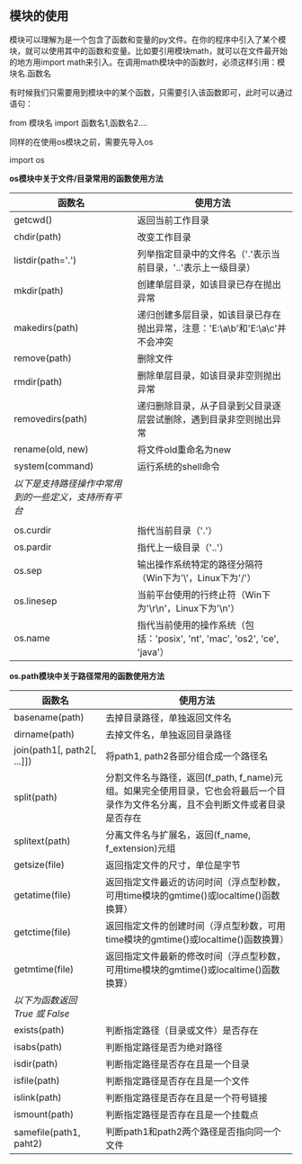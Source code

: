 ## 模块的使用

模块可以理解为是一个包含了函数和变量的py文件。在你的程序中引入了某个模块，就可以使用其中的函数和变量。比如要引用模块math，就可以在文件最开始的地方用import math来引入。在调用math模块中的函数时，必须这样引用：模块名.函数名

有时候我们只需要用到模块中的某个函数，只需要引入该函数即可，此时可以通过语句：

from 模块名 import 函数名1,函数名2....

同样的在使用os模块之前，需要先导入os

import os

**os模块中关于文件\/目录常用的函数使用方法**

| **函数名** | **使用方法** |
| --- | --- |
| getcwd\(\) | 返回当前工作目录 |
| chdir\(path\) | 改变工作目录 |
| listdir\(path='.'\) | 列举指定目录中的文件名（'.'表示当前目录，'..'表示上一级目录） |
| mkdir\(path\) | 创建单层目录，如该目录已存在抛出异常 |
| makedirs\(path\) | 递归创建多层目录，如该目录已存在抛出异常，注意：'E:\\a\\b'和'E:\\a\\c'并不会冲突 |
| remove\(path\) | 删除文件 |
| rmdir\(path\) | 删除单层目录，如该目录非空则抛出异常 |
| removedirs\(path\) | 递归删除目录，从子目录到父目录逐层尝试删除，遇到目录非空则抛出异常 |
| rename\(old, new\) | 将文件old重命名为new |
| system\(command\) | 运行系统的shell命令 |
| _以下是支持路径操作中常用到的一些定义，支持所有平台_ |
|  |
| os.curdir | 指代当前目录（'.'） |
| os.pardir | 指代上一级目录（'..'） |
| os.sep | 输出操作系统特定的路径分隔符（Win下为'\\'，Linux下为'\/'） |
| os.linesep | 当前平台使用的行终止符（Win下为'\r\n'，Linux下为'\n'） |
| os.name | 指代当前使用的操作系统（包括：'posix', 'nt', 'mac', 'os2', 'ce', 'java'） |

**os.path模块中关于路径常用的函数使用方法**

| **函数名** | **使用方法** |
| --- | --- |
| basename\(path\) | 去掉目录路径，单独返回文件名 |
| dirname\(path\) | 去掉文件名，单独返回目录路径 |
| join\(path1\[, path2\[, ...\]\]\) | 将path1, path2各部分组合成一个路径名 |
| split\(path\) | 分割文件名与路径，返回\(f\_path, f\_name\)元组。如果完全使用目录，它也会将最后一个目录作为文件名分离，且不会判断文件或者目录是否存在 |
| splitext\(path\) | 分离文件名与扩展名，返回\(f\_name, f\_extension\)元组 |
| getsize\(file\) | 返回指定文件的尺寸，单位是字节 |
| getatime\(file\) | 返回指定文件最近的访问时间（浮点型秒数，可用time模块的gmtime\(\)或localtime\(\)函数换算） |
| getctime\(file\) | 返回指定文件的创建时间（浮点型秒数，可用time模块的gmtime\(\)或localtime\(\)函数换算） |
| getmtime\(file\) | 返回指定文件最新的修改时间（浮点型秒数，可用time模块的gmtime\(\)或localtime\(\)函数换算） |
| _以下为函数返回 True 或 False_ |  |
| exists\(path\) | 判断指定路径（目录或文件）是否存在 |
| isabs\(path\) | 判断指定路径是否为绝对路径 |
| isdir\(path\) | 判断指定路径是否存在且是一个目录 |
| isfile\(path\) | 判断指定路径是否存在且是一个文件 |
| islink\(path\) | 判断指定路径是否存在且是一个符号链接 |
| ismount\(path\) | 判断指定路径是否存在且是一个挂载点 |
| samefile\(path1, paht2\) | 判断path1和path2两个路径是否指向同一个文件 |

